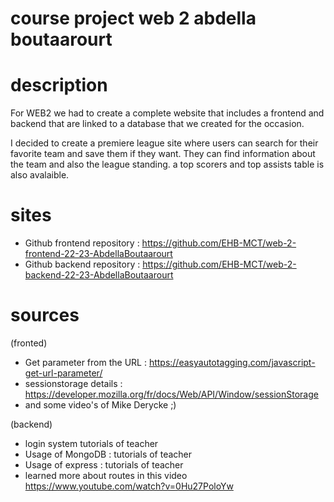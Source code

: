 
# course project web 2 abdella boutaarourt

# description
For WEB2 we had to create a complete website that includes a frontend and backend that are linked to a database that we created for the occasion.

I decided to create a premiere league site where users can search for their favorite team and  save them if they want. They can find information about the team and also the league standing.
a top scorers and top assists table is also avalaible.

# sites
- Github frontend repository : https://github.com/EHB-MCT/web-2-frontend-22-23-AbdellaBoutaarourt
- Github backend repository : https://github.com/EHB-MCT/web-2-backend-22-23-AbdellaBoutaarourt
# sources

(fronted)

- Get parameter from the URL : https://easyautotagging.com/javascript-get-url-parameter/
- sessionstorage  details : https://developer.mozilla.org/fr/docs/Web/API/Window/sessionStorage
- and some video's of Mike Derycke ;)

(backend)
- login system tutorials of teacher
- Usage of MongoDB : tutorials of teacher
- Usage of express : tutorials of teacher
- learned more about routes in this video https://www.youtube.com/watch?v=0Hu27PoloYw




